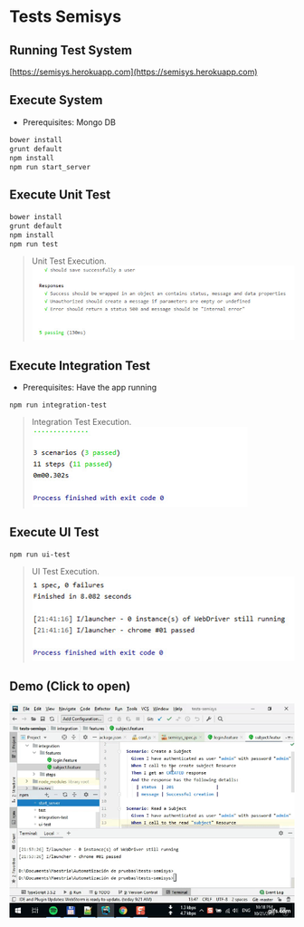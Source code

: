 # Tests Semisys

## Running Test System
[https://semisys.herokuapp.com](https://semisys.herokuapp.com)


## Execute System
- Prerequisites: Mongo DB
```npm install
bower install
grunt default
npm install
npm run start_server
```

## Execute Unit Test
```npm install
bower install
grunt default
npm install
npm run test
```
> Unit Test Execution.
![](https://github.com/rochaeinar/tests-semisys/blob/master/backend_unit_test.jpg)


## Execute Integration Test
- Prerequisites: Have the app running

```
npm run integration-test
```

> Integration Test Execution.
![](https://github.com/rochaeinar/tests-semisys/blob/master/integration_tests.jpg)


## Execute UI Test

```
npm run ui-test
```

> UI Test Execution.
![](https://github.com/rochaeinar/tests-semisys/blob/master/ui-test.jpg)

## Demo (Click to open)

[![Demo Doccou alpha](https://github.com/rochaeinar/tests-semisys/blob/master/miniatura.gif)](https://youtu.be/OOpp5rQ74zI)

